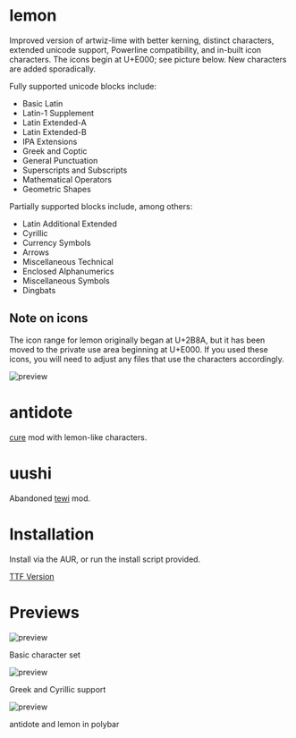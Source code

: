 

# lemon

Improved version of artwiz-lime with better kerning, distinct characters, extended unicode support, Powerline compatibility, and in-built icon characters. The icons begin at U+E000; see picture below. New characters are added sporadically.

Fully supported unicode blocks include:
* Basic Latin
* Latin-1 Supplement
* Latin Extended-A
* Latin Extended-B
* IPA Extensions
* Greek and Coptic
* General Punctuation
* Superscripts and Subscripts
* Mathematical Operators
* Geometric Shapes

Partially supported blocks include, among others:
* Latin Additional Extended
* Cyrillic
* Currency Symbols
* Arrows
* Miscellaneous Technical
* Enclosed Alphanumerics
* Miscellaneous Symbols
* Dingbats

## Note on icons

The icon range for lemon originally began at U+2B8A, but it has been moved to the private use area beginning at U+E000. If you used these icons, you will need to adjust any files that use the characters accordingly.

![preview](https://raw.githubusercontent.com/cmvnd/fonts/master/previews/icons.png)

# antidote
[cure](https://github.com/whitelynx/artwiz-fonts-wl) mod with lemon-like characters.

# uushi
Abandoned [tewi](https://github.com/lucy/tewi-font) mod.

# Installation

Install via the AUR, or run the install script provided.

[TTF Version](https://github.com/fennerm/artwiz-lemon-ttf)

# Previews

![preview](https://raw.githubusercontent.com/cmvnd/fonts/master/previews/lemon.png)

Basic character set

![preview](https://raw.githubusercontent.com/cmvnd/fonts/master/previews/ncmpcpp.png)

Greek and Cyrillic support

![preview](https://raw.githubusercontent.com/cmvnd/fonts/master/previews/antidote.png)

antidote and lemon in polybar
